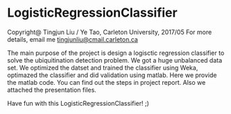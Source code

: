 # LogisticRegressionClassifier
Copyright@ Tingjun Liu / Ye Tao, Carleton University, 2017/05
For more details, email me tingjunliu@cmail.carleton.ca

The main purpose of the project is design a logisctic regression classifier to solve the ubiquitination detection problem. 
We got a huge unbalanced data set. We optimized the datset and trained the classifier using Weka, optimazed the classifier and did validation using matlab. Here we provide the matlab code. You can find out the steps in project report. Also we attached the presentation files.

Have fun with this LogisticRegressionClassifier! ;)
